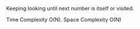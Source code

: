 Keeping looking until next number is itself or visited.


Time Complexity O(N). Space Complexity O(N)